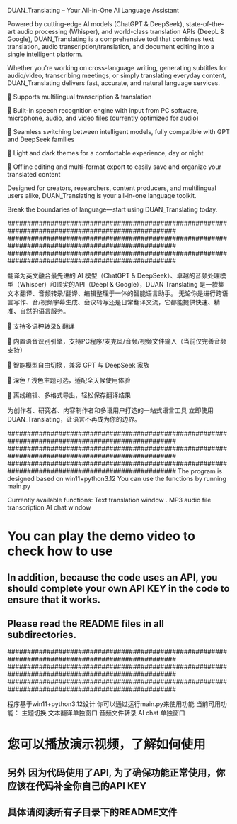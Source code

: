 DUAN_Translating – Your All-in-One AI Language Assistant

Powered by cutting-edge AI models (ChatGPT & DeepSeek), state-of-the-art audio processing (Whisper), and world-class translation APIs (DeepL & Google), DUAN_Translating is a comprehensive tool that combines text translation, audio transcription/translation, and document editing into a single intelligent platform.

Whether you're working on cross-language writing, generating subtitles for audio/video, transcribing meetings, or simply translating everyday content, DUAN_Translating delivers fast, accurate, and natural language services.

🔹 Supports multilingual transcription & translation

🔹 Built-in speech recognition engine with input from PC software, microphone, audio, and video files (currently optimized for audio)

🔹 Seamless switching between intelligent models, fully compatible with GPT and DeepSeek families

🔹 Light and dark themes for a comfortable experience, day or night

🔹 Offline editing and multi-format export to easily save and organize your translated content


Designed for creators, researchers, content producers, and multilingual users alike, DUAN_Translating is your all-in-one language toolkit.

Break the boundaries of language—start using DUAN_Translating today.


###################################################################################################
###################################################################################################
###################################################################################################

翻译为英文融合最先进的 AI 模型（ChatGPT & DeepSeek）、卓越的音频处理模型（Whisper）和顶尖的API（Deepl & Google），DUAN Translating 是一款集文本翻译、音频转录/翻译、编辑整理于一体的智能语言助手。
无论你是进行跨语言写作、音/视频字幕生成、会议转写还是日常翻译交流，它都能提供快速、精准、自然的语言服务。

🔹 支持多语种转录& 翻译

🔹 内置语音识别引擎，支持PC程序/麦克风/音频/视频文件输入（当前仅完善音频支持）

🔹 智能模型自由切换，兼容 GPT 与 DeepSeek 家族

🔹 深色 / 浅色主题可选，适配全天候使用体验

🔹 离线编辑、多格式导出，轻松保存翻译结果

为创作者、研究者、内容制作者和多语用户打造的一站式语言工具
立即使用 DUAN\_Translating，让语言不再成为你的边界。





###################################################################################################
###################################################################################################
###################################################################################################
The program is designed based on win11+python3.12
You can use the functions by running main.py

Currently available functions:
Text translation window .
MP3 audio file transcription
AI chat window

# You can play the demo video to check how to use
## In addition, because the code uses an API, you should complete your own API KEY in the code to ensure that it works.
## Please read the README files in all subdirectories.
###################################################################################################
###################################################################################################
###################################################################################################


程序基于win11+python3.12设计
你可以通过运行main.py来使用功能
当前可用功能：
主题切换
文本翻译单独窗口
音频文件转录
AI chat 单独窗口

# 您可以播放演示视频，了解如何使用
## 另外 因为代码使用了API, 为了确保功能正常使用，你应该在代码补全你自己的API KEY
## 具体请阅读所有子目录下的README文件
